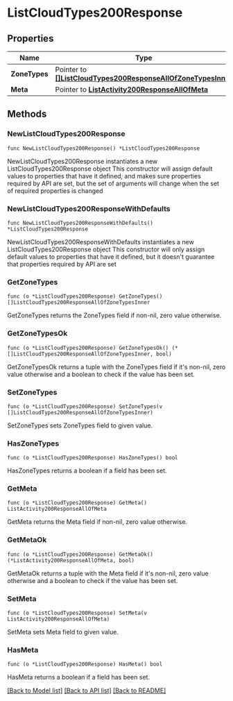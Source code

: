 # ListCloudTypes200Response

## Properties

Name | Type | Description | Notes
------------ | ------------- | ------------- | -------------
**ZoneTypes** | Pointer to [**[]ListCloudTypes200ResponseAllOfZoneTypesInner**](ListCloudTypes200ResponseAllOfZoneTypesInner.md) |  | [optional] 
**Meta** | Pointer to [**ListActivity200ResponseAllOfMeta**](ListActivity200ResponseAllOfMeta.md) |  | [optional] 

## Methods

### NewListCloudTypes200Response

`func NewListCloudTypes200Response() *ListCloudTypes200Response`

NewListCloudTypes200Response instantiates a new ListCloudTypes200Response object
This constructor will assign default values to properties that have it defined,
and makes sure properties required by API are set, but the set of arguments
will change when the set of required properties is changed

### NewListCloudTypes200ResponseWithDefaults

`func NewListCloudTypes200ResponseWithDefaults() *ListCloudTypes200Response`

NewListCloudTypes200ResponseWithDefaults instantiates a new ListCloudTypes200Response object
This constructor will only assign default values to properties that have it defined,
but it doesn't guarantee that properties required by API are set

### GetZoneTypes

`func (o *ListCloudTypes200Response) GetZoneTypes() []ListCloudTypes200ResponseAllOfZoneTypesInner`

GetZoneTypes returns the ZoneTypes field if non-nil, zero value otherwise.

### GetZoneTypesOk

`func (o *ListCloudTypes200Response) GetZoneTypesOk() (*[]ListCloudTypes200ResponseAllOfZoneTypesInner, bool)`

GetZoneTypesOk returns a tuple with the ZoneTypes field if it's non-nil, zero value otherwise
and a boolean to check if the value has been set.

### SetZoneTypes

`func (o *ListCloudTypes200Response) SetZoneTypes(v []ListCloudTypes200ResponseAllOfZoneTypesInner)`

SetZoneTypes sets ZoneTypes field to given value.

### HasZoneTypes

`func (o *ListCloudTypes200Response) HasZoneTypes() bool`

HasZoneTypes returns a boolean if a field has been set.

### GetMeta

`func (o *ListCloudTypes200Response) GetMeta() ListActivity200ResponseAllOfMeta`

GetMeta returns the Meta field if non-nil, zero value otherwise.

### GetMetaOk

`func (o *ListCloudTypes200Response) GetMetaOk() (*ListActivity200ResponseAllOfMeta, bool)`

GetMetaOk returns a tuple with the Meta field if it's non-nil, zero value otherwise
and a boolean to check if the value has been set.

### SetMeta

`func (o *ListCloudTypes200Response) SetMeta(v ListActivity200ResponseAllOfMeta)`

SetMeta sets Meta field to given value.

### HasMeta

`func (o *ListCloudTypes200Response) HasMeta() bool`

HasMeta returns a boolean if a field has been set.


[[Back to Model list]](../README.md#documentation-for-models) [[Back to API list]](../README.md#documentation-for-api-endpoints) [[Back to README]](../README.md)


